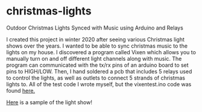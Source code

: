 # christmas-lights
Outdoor Christmas Lights Synced with Music using Arduino and Relays

I created this project in winter 2020 after seeing various Christmas light shows over the years. I wanted to be able to sync christmas music to the lights on my house. I discovered a program called Vixen which allows you to manually turn on and off different light channels along with music. The program can communicated with the tx/rx pins of an arduino board to set pins to HIGH/LOW. Then, I hand soldered a pcb that includes 5 relays used to control the lights, as well as outlets to connect 5 strands of christmas lights to. All of the test code I wrote myself, but the vixentest.ino code was found [here.](https://drive.google.com/file/d/1l3K5VBD4pNWjdyDPErNWgPkwEWZJi99w/view)


[Here](https://www.facebook.com/tim.jacques.5/videos/10224439505313223) is a sample of the light show!
